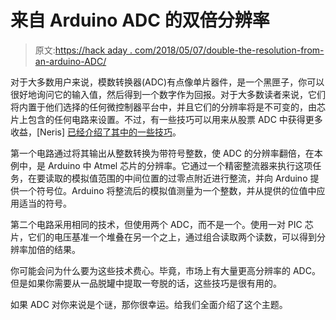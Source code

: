 # 来自 Arduino ADC 的双倍分辨率

> 原文:[https://hack aday . com/2018/05/07/double-the-resolution-from-an-arduino-ADC/](https://hackaday.com/2018/05/07/double-the-resolution-from-an-arduino-adc/)

对于大多数用户来说，模数转换器(ADC)有点像单片器件，是一个黑匣子，你可以很好地询问它的输入值，然后得到一个数字作为回报。对于大多数读者来说，它们将内置于他们选择的任何微控制器平台中，并且它们的分辨率将是不可变的，由芯片上包含的任何电路来设置。不过，有一些技巧可以用来从股票 ADC 中获得更多收益，[Neris] [已经介绍了其中的一些技巧](https://hackaday.io/project/152490-increasing-adc-resolution)。

第一个电路通过将其输出从整数转换为带符号整数，使 ADC 的分辨率翻倍，在本例中，是 Arduino 中 Atmel 芯片的分辨率。它通过一个精密整流器来执行这项任务，在要读取的模拟值范围的中间位置的过零点附近进行整流，并向 Arduino 提供一个符号位。Arduino 将整流后的模拟值测量为一个整数，并从提供的位值中应用适当的符号。

第二个电路采用相同的技术，但使用两个 ADC，而不是一个。使用一对 PIC 芯片，它们的电压基准一个堆叠在另一个之上，通过组合读取两个读数，可以得到分辨率加倍的结果。

你可能会问为什么要为这些技术费心。毕竟，市场上有大量更高分辨率的 ADC。但是如果你需要从一品脱罐中提取一夸脱的话，这些技巧是很有用的。

如果 ADC 对你来说是个谜，那你很幸运。给我们全面介绍了这个主题。